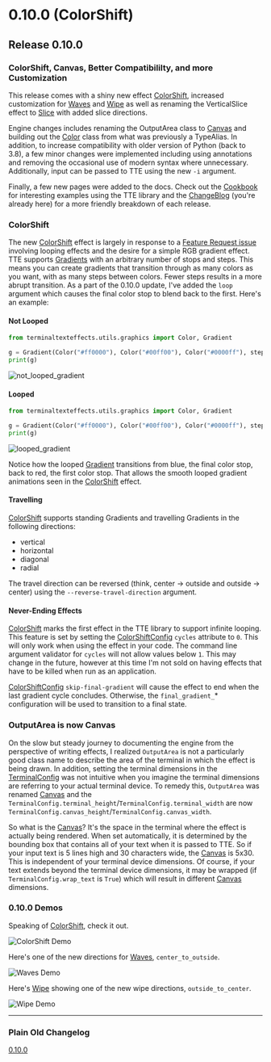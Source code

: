 # 0.10.0 (ColorShift)

## Release 0.10.0

### ColorShift, Canvas, Better Compatibililty, and more Customization

This release comes with a shiny new effect [ColorShift](../showroom.md#colorshift), increased customization for
[Waves](../showroom.md#waves) and [Wipe](../showroom.md#wipe) as well as renaming the
VerticalSlice effect to [Slice](../showroom.md#slice) with added slice directions.

Engine changes includes renaming the OutputArea class to [Canvas](../engine/terminal/canvas.md) and building out the
[Color](../engine/utils/color.md) class from what was previously a TypeAlias. In addition, to increase compatibility with
older version of Python (back to 3.8), a few minor changes were implemented including using annotations and removing the
occasional use of modern syntax where unnecessary. Additionally, input can be passed to TTE using the new `-i` argument.

Finally, a few new pages were added to the docs. Check out the [Cookbook](../cookbook.md) for interesting examples using
the TTE library and the [ChangeBlog](changeblog.md) (you're already here) for a more friendly breakdown of each release.

### ColorShift

The new [ColorShift](../showroom.md#colorshift) effect is largely in response to a [Feature Request
issue](https://github.com/ChrisBuilds/terminaltexteffects/issues/9) involving looping effects and the desire for a
simple RGB gradient effect. TTE supports [Gradients](../engine/utils/gradient.md) with an arbitrary number of stops and
steps. This means you can create gradients that transition through as many colors as you want, with as many steps
between colors. Fewer steps results in a more abrupt transition. As a part of the 0.10.0 update, I've added the `loop`
argument which causes the final color stop to blend back to the first. Here's an example:

#### Not Looped

```python
from terminaltexteffects.utils.graphics import Color, Gradient

g = Gradient(Color("#ff0000"), Color("#00ff00"), Color("#0000ff"), steps=10, loop=False)
print(g)
```

![not_looped_gradient](../img/changeblog_media/0.10.0/not_looped_gradient_printed.png)

#### Looped

```python
from terminaltexteffects.utils.graphics import Color, Gradient

g = Gradient(Color("#ff0000"), Color("#00ff00"), Color("#0000ff"), steps=10, loop=True)
print(g)
```

![looped_gradient](../img/changeblog_media/0.10.0/looped_gradient_printed.png)

Notice how the looped [Gradient](../engine/utils/gradient.md) transitions from blue, the final color stop, back to red, the first color stop. That
allows the smooth looped gradient animations seen in the [ColorShift](../showroom.md#colorshift) effect.

#### Travelling

[ColorShift](../showroom.md#colorshift) supports standing Gradients and travelling Gradients in the following directions:

* vertical
* horizontal
* diagonal
* radial

The travel direction can be reversed (think, center -> outside and outside -> center) using the
`--reverse-travel-direction` argument.

#### Never-Ending Effects

[ColorShift](../showroom.md#colorshift) marks the first effect in the TTE library to support infinite looping. This
feature is set by setting the
[ColorShiftConfig](../effects/colorshift.md#terminaltexteffects.effects.effect_colorshift.ColorShiftConfig) `cycles`
attribute to `0`. This will only work when using the effect in your code. The command line argument validator for
`cycles` will not allow values below `1`. This may change in the future, however at this time I'm not sold on having
effects that have to be killed when run as an application.

[ColorShiftConfig](../effects/colorshift.md#terminaltexteffects.effects.effect_colorshift.ColorShiftConfig)
`skip-final-gradient` will cause the effect to end when the last gradient cycle concludes. Otherwise, the
`final_gradient_`* configuration will be used to transition to a final state.

### OutputArea is now Canvas

On the slow but steady journey to documenting the engine from the perspective of writing effects, I realized
`OutputArea` is not a particularly good class name to describe the area of the terminal in which the effect is being
drawn. In addition, setting the terminal dimensions in the [TerminalConfig](../engine/terminal/terminalconfig.md) was not
intuitive when you imagine the terminal dimensions are referring to your actual terminal device. To remedy this,
`OutputArea` was renamed [Canvas](../engine/terminal/canvas.md) and the
`TerminalConfig.terminal_height`/`TerminalConfig.terminal_width` are now
`TerminalConfig.canvas_height`/`TerminalConfig.canvas_width`.

So what is the [Canvas](../engine/terminal/canvas.md)? It's the space in the terminal where the effect is actually being
rendered. When set automatically, it is determined by the bounding box that contains all of your text when it is passed to TTE. So if your
input text is 5 lines high and 30 characters wide, the [Canvas](../engine/terminal/canvas.md) is 5x30. This is independent of your terminal device
dimensions. Of course, if your text extends beyond the terminal device dimensions, it may be wrapped (if
`TerminalConfig.wrap_text` is `True`) which will result in different [Canvas](../engine/terminal/canvas.md) dimensions.

### 0.10.0 Demos

Speaking of [ColorShift](../showroom.md#colorshift), check it out.

![ColorShift Demo](../img/effects_demos/colorshift_demo.gif)

Here's one of the new directions for [Waves](../showroom.md#waves), `center_to_outside`.

![Waves Demo](../img/changeblog_media/0.10.0/waves_center_out_changeblog_0_10_0.gif)

Here's [Wipe](../showroom.md#wipe) showing one of the new wipe directions, `outside_to_center`.

![Wipe Demo](../img/changeblog_media/0.10.0/wipe_changeblog_0_10_0.gif)

---

### Plain Old Changelog

[0.10.0](https://github.com/ChrisBuilds/terminaltexteffects/blob/main/CHANGELOG.md)

